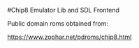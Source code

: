 #Chip8 Emulator Lib and SDL Frontend

Public domain roms obtained from:

https://www.zophar.net/pdroms/chip8.html

